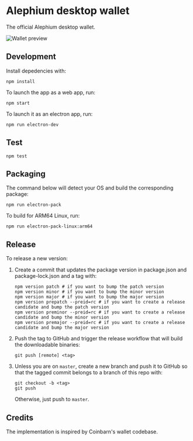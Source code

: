 # Alephium desktop wallet

The official Alephium desktop wallet.

![Wallet preview](https://user-images.githubusercontent.com/1579899/161780937-94cdf21b-6895-407b-83ab-94103d359bce.png)

## Development

Install depedencies with:

```shell
npm install
```

To launch the app as a web app, run:

```shell
npm start
```

To launch it as an electron app, run:

```shell
npm run electron-dev
```

## Test

```shell
npm test
```

## Packaging

The command below will detect your OS and build the corresponding package:

```shell
npm run electron-pack
```

To build for ARM64 Linux, run:

```shell
npm run electron-pack-linux:arm64
```

## Release

To release a new version:

1. Create a commit that updates the package version in package.json and package-lock.json and a tag with:
   ```shell
   npm version patch # if you want to bump the patch version
   npm version minor # if you want to bump the minor version
   npm version major # if you want to bump the major version
   npm version prepatch --preid=rc # if you want to create a release candidate and bump the patch version
   npm version preminor --preid=rc # if you want to create a release candidate and bump the minor version
   npm version premajor --preid=rc # if you want to create a release candidate and bump the major version
   ```
2. Push the tag to GitHub and trigger the release workflow that will build the downloadable binaries:

   ```shell
   git push [remote] <tag>
   ```

3. Unless you are on `master`, create a new branch and push it to GitHub so that the tagged commit belongs to a branch of this repo with:
   ```shell
   git checkout -b <tag>
   git push
   ```
   Otherwise, just push to `master`.

## Credits

The implementation is inspired by Coinbarn's wallet codebase.

